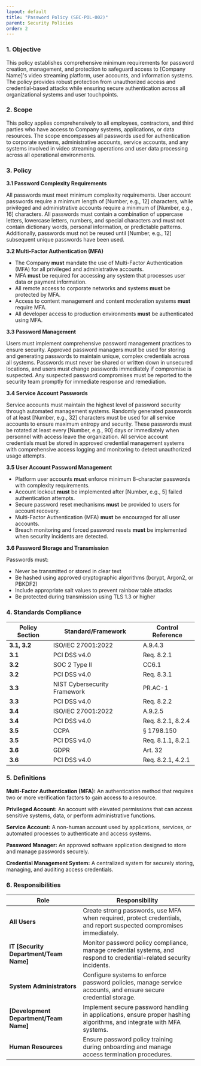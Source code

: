 ```yaml
---
layout: default
title: "Password Policy (SEC-POL-002)"
parent: Security Policies
order: 2
---
```


### 1. Objective

This policy establishes comprehensive minimum requirements for password creation, management, and protection to safeguard access to [Company Name]'s video streaming platform, user accounts, and information systems. The policy provides robust protection from unauthorized access and credential-based attacks while ensuring secure authentication across all organizational systems and user touchpoints.

### 2. Scope

This policy applies comprehensively to all employees, contractors, and third parties who have access to Company systems, applications, or data resources. The scope encompasses all passwords used for authentication to corporate systems, administrative accounts, service accounts, and any systems involved in video streaming operations and user data processing across all operational environments.

### 3. Policy

**3.1 Password Complexity Requirements**

All passwords must meet minimum complexity requirements. User account passwords require a minimum length of [Number, e.g., 12] characters, while privileged and administrative accounts require a minimum of [Number, e.g., 16] characters. All passwords must contain a combination of uppercase letters, lowercase letters, numbers, and special characters and must not contain dictionary words, personal information, or predictable patterns. Additionally, passwords must not be reused until [Number, e.g., 12] subsequent unique passwords have been used.

**3.2 Multi-Factor Authentication (MFA)**

- The Company **must** mandate the use of Multi-Factor Authentication (MFA) for all privileged and administrative accounts.
- MFA **must** be required for accessing any system that processes user data or payment information.
- All remote access to corporate networks and systems **must** be protected by MFA.
- Access to content management and content moderation systems **must** require MFA.
- All developer access to production environments **must** be authenticated using MFA.

**3.3 Password Management**

Users must implement comprehensive password management practices to ensure security. Approved password managers must be used for storing and generating passwords to maintain unique, complex credentials across all systems. Passwords must never be shared or written down in unsecured locations, and users must change passwords immediately if compromise is suspected. Any suspected password compromises must be reported to the security team promptly for immediate response and remediation.

**3.4 Service Account Passwords**

Service accounts must maintain the highest level of password security through automated management systems. Randomly generated passwords of at least [Number, e.g., 32] characters must be used for all service accounts to ensure maximum entropy and security. These passwords must be rotated at least every [Number, e.g., 90] days or immediately when personnel with access leave the organization. All service account credentials must be stored in approved credential management systems with comprehensive access logging and monitoring to detect unauthorized usage attempts.

**3.5 User Account Password Management**

- Platform user accounts **must** enforce minimum 8-character passwords with complexity requirements.
- Account lockout **must** be implemented after [Number, e.g., 5] failed authentication attempts.
- Secure password reset mechanisms **must** be provided to users for account recovery.
- Multi-Factor Authentication (MFA) **must** be encouraged for all user accounts.
- Breach monitoring and forced password resets **must** be implemented when security incidents are detected.

**3.6 Password Storage and Transmission**

Passwords must:
- Never be transmitted or stored in clear text
- Be hashed using approved cryptographic algorithms (bcrypt, Argon2, or PBKDF2)
- Include appropriate salt values to prevent rainbow table attacks
- Be protected during transmission using TLS 1.3 or higher

### 4. Standards Compliance

| **Policy Section** | **Standard/Framework** | **Control Reference** |
| --- | --- | --- |
| **3.1, 3.2** | ISO/IEC 27001:2022 | A.9.4.3 |
| **3.1** | PCI DSS v4.0 | Req. 8.2.1 |
| **3.2** | SOC 2 Type II | CC6.1 |
| **3.2** | PCI DSS v4.0 | Req. 8.3.1 |
| **3.3** | NIST Cybersecurity Framework | PR.AC-1 |
| **3.3** | PCI DSS v4.0 | Req. 8.2.2 |
| **3.4** | ISO/IEC 27001:2022 | A.9.2.5 |
| **3.4** | PCI DSS v4.0 | Req. 8.2.1, 8.2.4 |
| **3.5** | CCPA | § 1798.150 |
| **3.5** | PCI DSS v4.0 | Req. 8.1.1, 8.2.1 |
| **3.6** | GDPR | Art. 32 |
| **3.6** | PCI DSS v4.0 | Req. 8.2.1, 4.2.1 |

### 5. Definitions

**Multi-Factor Authentication (MFA):** An authentication method that requires two or more verification factors to gain access to a resource.

**Privileged Account:** An account with elevated permissions that can access sensitive systems, data, or perform administrative functions.

**Service Account:** A non-human account used by applications, services, or automated processes to authenticate and access systems.

**Password Manager:** An approved software application designed to store and manage passwords securely.

**Credential Management System:** A centralized system for securely storing, managing, and auditing access credentials.

### 6. Responsibilities

| Role | Responsibility |
| --- | --- |
| **All Users** | Create strong passwords, use MFA when required, protect credentials, and report suspected compromises immediately. |
| **IT [Security Department/Team Name]** | Monitor password policy compliance, manage credential systems, and respond to credential-related security incidents. |
| **System Administrators** | Configure systems to enforce password policies, manage service accounts, and ensure secure credential storage. |
| **[Development Department/Team Name]** | Implement secure password handling in applications, ensure proper hashing algorithms, and integrate with MFA systems. |
| **Human Resources** | Ensure password policy training during onboarding and manage access termination procedures. |
